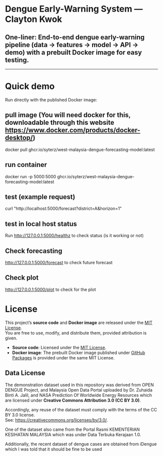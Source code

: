 # Dengue Early-Warning System — Clayton Kwok

## One-liner: End-to-end dengue early-warning pipeline (data → features → model → API → demo) with a prebuilt Docker image for easy testing.

---

# Quick demo

Run directly with the published Docker image:

## pull image (You will need docker for this, downloadable through this website https://www.docker.com/products/docker-desktop/)
docker pull ghcr.io/syterz/west-malaysia-dengue-forecasting-model:latest  

## run container
docker run -p 5000:5000 ghcr.io/syterz/west-malaysia-dengue-forecasting-model:latest  

## test (example request)
curl "http://localhost:5000/forecast?district=A&horizon=1"

## test in local host status
Run http://127.0.0.1:5000/healthz to check status (is it working or not)

## Check forecasting
http://127.0.0.1:5000/forecast to check future forecast

## Check plot
http://127.0.0.1:5000/plot to check for the plot

# License

This project’s **source code** and **Docker image** are released under the [MIT License](LICENSE).  
You are free to use, modify, and distribute them, provided attribution is given. 

- **Source code**: Licensed under the [MIT License](LICENSE).  
- **Docker image**: The prebuilt Docker image published under [GitHub Packages](https://github.com/users/Syterz/packages/container/package/west-malaysia-dengue-forecasting-model) is provided under the same MIT License.

## Data License
The demonstration dataset used in this repository was derived from OPEN DENGUE Project, and Malaysia Open Data Portal uploaded by Dr. Zuhaida Binti A. Jalil, and NASA Prediction Of Worldwide Energy Resources which are licensed under **Creative Commons Attribution 3.0 (CC BY 3.0)**.

Accordingly, any reuse of the dataset must comply with the terms of the CC BY 3.0 license.  
See: https://creativecommons.org/licenses/by/3.0/.

One of the dataset also came from the Portal Rasmi KEMENTERIAN KESIHATAN MALAYSIA which was under Data Terbuka Kerajaan 1.0.

Additionally, the recent dataset of dengue cases are obtained from iDengue which I was told that it should be fine to be used

